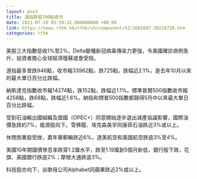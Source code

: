 ```yaml
---
layout: post
title: 道指跌逾700點收市
date: 2021-07-20 05:39:31.000000000 +08:00
link: https://news.rthk.hk/rthk/ch/component/k2/1601607-20210720.htm
categories: rthk
---
```


美股三大指數低收1%至2%，Delta變種新冠病毒傳染力更強，令美國確診病例急升，投資者擔心全球經濟復蘇或會受阻。

道指最多曾跌946點，收市報33962點，跌725點，跌幅近2.1%，是去年10月以來的最大單日百分比跌幅。

納斯達克指數收市報14274點，跌152點，跌幅近1.1%。標準普爾500指數收市報4258點，跌68點，跌幅近1.6%。納指和標普500指數都錄得5月中以來最大單日百分比跌幅。

受到石油輸出國組織及盟國（OPEC+）同意開始逐步退出減產協議影響，國際油價急跌約7%，能源股向下。雪佛龍、埃克森美孚同康菲石油跌近3%或以上。

休閒旅業股受挫，嘉年華郵輪跌近6%，達美航空和美國航空跌逾3%至4%。

美國10年期國債孳息率跌穿1.2厘水平，跌至1.19厘創5個月新低，銀行股下跌，花旗、美國銀行跌逾2%；摩根大通跌逾3%。

科技股亦向下，谷歌母公司Alphabet同蘋果跌近2%或以上。
